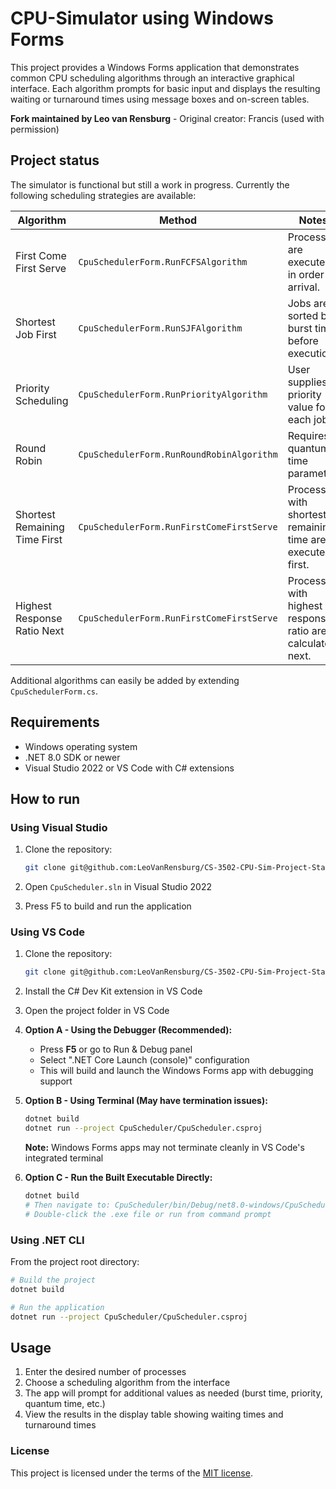# CPU-Simulator using Windows Forms

This project provides a Windows Forms application that demonstrates common CPU scheduling algorithms through an interactive graphical interface. Each algorithm prompts for basic input and displays the resulting waiting or turnaround times using message boxes and on-screen tables.

**Fork maintained by Leo van Rensburg** - Original creator: Francis (used with permission)

## Project status

The simulator is functional but still a work in progress. Currently the following scheduling strategies are available:

| Algorithm | Method | Notes |
|-----------|--------|-------|
| First Come First Serve | `CpuSchedulerForm.RunFCFSAlgorithm` | Processes are executed in order of arrival. |
| Shortest Job First | `CpuSchedulerForm.RunSJFAlgorithm` | Jobs are sorted by burst time before execution. |
| Priority Scheduling | `CpuSchedulerForm.RunPriorityAlgorithm` | User supplies a priority value for each job. |
| Round Robin | `CpuSchedulerForm.RunRoundRobinAlgorithm` | Requires a quantum time parameter. |
| Shortest Remaining Time First | `CpuSchedulerForm.RunFirstComeFirstServe` | Processes with shortest remaining time are executed first. |
| Highest Response Ratio Next | `CpuSchedulerForm.RunFirstComeFirstServe` | Processes with highest response ratio are calculated next. |

Additional algorithms can easily be added by extending `CpuSchedulerForm.cs`.

## Requirements

- Windows operating system
- .NET 8.0 SDK or newer
- Visual Studio 2022 or VS Code with C# extensions

## How to run

### Using Visual Studio

1. Clone the repository:

   ```bash
   git clone git@github.com:LeoVanRensburg/CS-3502-CPU-Sim-Project-StartingPoint.git
   ```

2. Open `CpuScheduler.sln` in Visual Studio 2022
3. Press F5 to build and run the application

### Using VS Code

1. Clone the repository:

   ```bash
   git clone git@github.com:LeoVanRensburg/CS-3502-CPU-Sim-Project-StartingPoint.git
   ```

2. Install the C# Dev Kit extension in VS Code

3. Open the project folder in VS Code

4. **Option A - Using the Debugger (Recommended):**
   - Press **F5** or go to Run & Debug panel
   - Select ".NET Core Launch (console)" configuration
   - This will build and launch the Windows Forms app with debugging support

5. **Option B - Using Terminal (May have termination issues):**

   ```bash
   dotnet build
   dotnet run --project CpuScheduler/CpuScheduler.csproj
   ```

   **Note:** Windows Forms apps may not terminate cleanly in VS Code's integrated terminal

6. **Option C - Run the Built Executable Directly:**

   ```bash
   dotnet build
   # Then navigate to: CpuScheduler/bin/Debug/net8.0-windows/CpuScheduler.exe
   # Double-click the .exe file or run from command prompt
   ```

### Using .NET CLI

From the project root directory:

```bash
# Build the project
dotnet build

# Run the application
dotnet run --project CpuScheduler/CpuScheduler.csproj
```

## Usage

1. Enter the desired number of processes
2. Choose a scheduling algorithm from the interface
3. The app will prompt for additional values as needed (burst time, priority, quantum time, etc.)
4. View the results in the display table showing waiting times and turnaround times

### License

This project is licensed under the terms of the [MIT license](LICENSE.txt).
